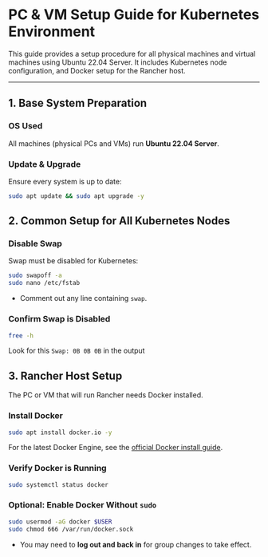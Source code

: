 # PC & VM Setup Guide for Kubernetes Environment

This guide provides a setup procedure for all physical machines and virtual machines using Ubuntu 22.04 Server. It includes Kubernetes node configuration, and Docker setup for the Rancher host.

---

## 1. Base System Preparation

### OS Used
All machines (physical PCs and VMs) run **Ubuntu 22.04 Server**.

### Update & Upgrade
Ensure every system is up to date:
```sh
sudo apt update && sudo apt upgrade -y
```

## 2. Common Setup for All Kubernetes Nodes

### Disable Swap
Swap must be disabled for Kubernetes:
```sh
sudo swapoff -a
sudo nano /etc/fstab
```
- Comment out any line containing `swap`.

### Confirm Swap is Disabled
```sh
free -h
```
Look for this `Swap: 0B 0B 0B` in the output


## 3. Rancher Host Setup

The PC or VM that will run Rancher needs Docker installed.

### Install Docker
```sh
sudo apt install docker.io -y
```
For the latest Docker Engine, see the [official Docker install guide](https://docs.docker.com/engine/install/ubuntu/).

### Verify Docker is Running
```sh
sudo systemctl status docker
```

### Optional: Enable Docker Without `sudo`
```sh
sudo usermod -aG docker $USER
sudo chmod 666 /var/run/docker.sock
```
- You may need to **log out and back in** for group changes to take effect.


